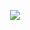 <p align='center'>
    <img src="https://capsule-render.vercel.app/api?type=waving&color=auto&height=300&section=header&text=pruinosus&fontSize=90&animation=fadeIn&fontAlignY=38&desc=study%20programming&descAlignY=51&descAlign=62"/>
</p>

